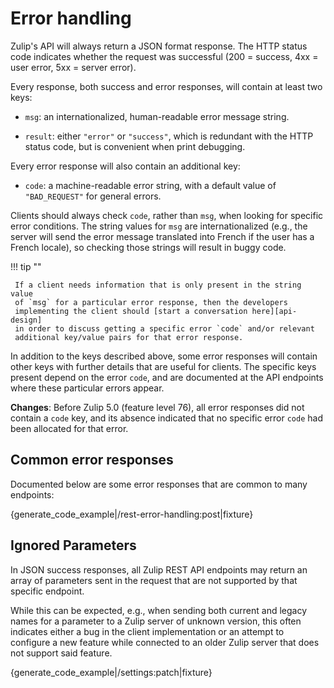 # Error handling

Zulip's API will always return a JSON format response.
The HTTP status code indicates whether the request was successful
(200 = success, 4xx = user error, 5xx = server error).

Every response, both success and error responses, will contain at least
two keys:

- `msg`: an internationalized, human-readable error message string.

- `result`: either `"error"` or `"success"`, which is redundant with the
  HTTP status code, but is convenient when print debugging.

Every error response will also contain an additional key:

- `code`: a machine-readable error string, with a default value of
  `"BAD_REQUEST"` for general errors.

Clients should always check `code`, rather than `msg`, when looking for
specific error conditions. The string values for `msg` are
internationalized (e.g., the server will send the error message
translated into French if the user has a French locale), so checking
those strings will result in buggy code.

!!! tip ""

     If a client needs information that is only present in the string value
     of `msg` for a particular error response, then the developers
     implementing the client should [start a conversation here][api-design]
     in order to discuss getting a specific error `code` and/or relevant
     additional key/value pairs for that error response.

In addition to the keys described above, some error responses will
contain other keys with further details that are useful for clients. The
specific keys present depend on the error `code`, and are documented at
the API endpoints where these particular errors appear.

**Changes**: Before Zulip 5.0 (feature level 76), all error responses
did not contain a `code` key, and its absence indicated that no specific
error `code` had been allocated for that error.

## Common error responses

Documented below are some error responses that are common to many
endpoints:

{generate_code_example|/rest-error-handling:post|fixture}

## Ignored Parameters

In JSON success responses, all Zulip REST API endpoints may return
an array of parameters sent in the request that are not supported
by that specific endpoint.

While this can be expected, e.g., when sending both current and legacy
names for a parameter to a Zulip server of unknown version, this often
indicates either a bug in the client implementation or an attempt to
configure a new feature while connected to an older Zulip server that
does not support said feature.

{generate_code_example|/settings:patch|fixture}

[api-design]: https://chat.zulip.org/#narrow/channel/378-api-design
